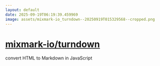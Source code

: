 ```yaml
---
layout: default
date: 2025-09-19T06:19:39.459969
image: assets/mixmark-io_turndown--20250919T015329568--cropped.png
---
```


# [mixmark-io/turndown](https://github.com/mixmark-io/turndown)

convert HTML to Markdown in JavaScript
